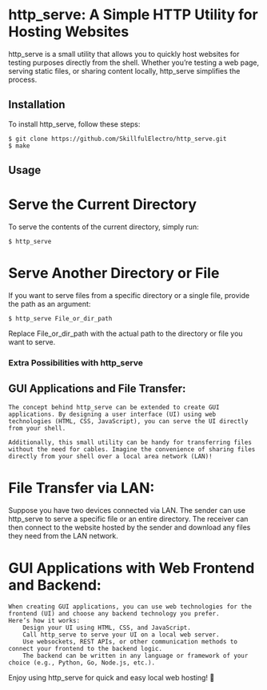 # http_serve: A Simple HTTP Utility for Hosting Websites
http_serve is a small utility that allows you to quickly host websites for testing purposes directly from the shell. Whether you’re testing a web page, serving static files, or sharing content locally, http_serve simplifies the process.

## Installation

To install http_serve, follow these steps:

```shell
$ git clone https://github.com/SkillfulElectro/http_serve.git
$ make
```
## Usage

# Serve the Current Directory

To serve the contents of the current directory, simply run:

```shell
$ http_serve
```
# Serve Another Directory or File

If you want to serve files from a specific directory or a single file, provide the path as an argument:

```shell
$ http_serve File_or_dir_path
```

Replace File_or_dir_path with the actual path to the directory or file you want to serve.

### Extra Possibilities with http_serve

## GUI Applications and File Transfer:


    The concept behind http_serve can be extended to create GUI applications. By designing a user interface (UI) using web technologies (HTML, CSS, JavaScript), you can serve the UI directly from your shell.

    Additionally, this small utility can be handy for transferring files without the need for cables. Imagine the convenience of sharing files directly from your shell over a local area network (LAN)!


# File Transfer via LAN:

Suppose you have two devices connected via LAN. The sender can use http_serve to serve a specific file or an entire directory. The receiver can then connect to the website hosted by the sender and download any files they need from the LAN network.

# GUI Applications with Web Frontend and Backend:

    When creating GUI applications, you can use web technologies for the frontend (UI) and choose any backend technology you prefer.
    Here’s how it works:
        Design your UI using HTML, CSS, and JavaScript.
        Call http_serve to serve your UI on a local web server.
        Use websockets, REST APIs, or other communication methods to connect your frontend to the backend logic.
        The backend can be written in any language or framework of your choice (e.g., Python, Go, Node.js, etc.).


Enjoy using http_serve for quick and easy local web hosting! 🚀
